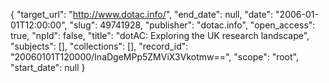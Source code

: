 {
  "target_url": "http://www.dotac.info/", 
  "end_date": null, 
  "date": "2006-01-01T12:00:00", 
  "slug": 49741928, 
  "publisher": "dotac.info", 
  "open_access": true, 
  "npld": false, 
  "title": "dotAC: Exploring the UK research landscape", 
  "subjects": [], 
  "collections": [], 
  "record_id": "20060101T120000/InaDgeMPp5ZMViX3Vkotmw==", 
  "scope": "root", 
  "start_date": null
}

